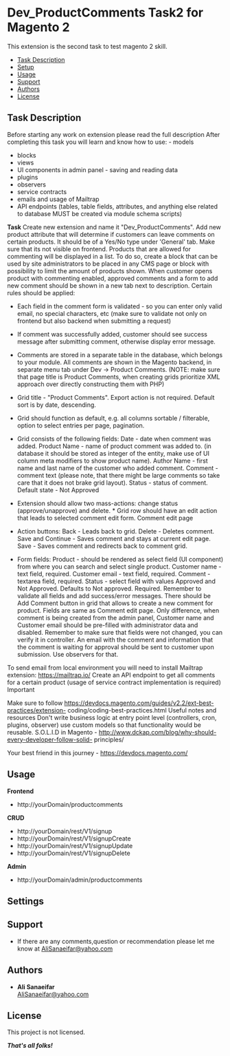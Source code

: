 # Dev_ProductComments Task2 for Magento 2

This extension is the second task to test magento 2 skill.

 - [Task Description](#task-description)
 - [Setup](#setup)
 - [Usage](#usage)
 - [Support](#support)
 - [Authors](#authors)
 - [License](#license)

## Task Description

Before starting any work on extension please read the full description
After completing this task you will learn and know how to use: - models
- blocks
- views
- UI components in admin panel - saving and reading data
- plugins
- observers
- service contracts
- emails and usage of Mailtrap 
- API endpoints
(tables, table fields, attributes, and anything else related to database MUST be created via module schema scripts)

**Task**
Create new extension and name it "Dev_ProductComments".
Add new product attribute that will determine if customers can leave comments on certain products. It should be of a Yes/No type under 'General' tab. Make sure that its not visible on frontend.
Products that are allowed for commenting will be displayed in a list. To do so, create a block that can be used by site administrators to be placed in any CMS page or block with possibility to limit the amount of products shown.
When customer opens product with commenting enabled, approved comments and a form to add new comment should be shown in a new tab next to description. Certain rules should be applied:
* Each field in the comment form is validated - so you can enter only valid email, no special characters, etc (make sure to validate not only on frontend but also backend when submitting a request)
* If comment was successfully added, customer should see success message after submitting comment, otherwise display error message.
* Comments are stored in a separate table in the database, which belongs to your module.
All comments are shown in the Magento backend, in separate menu tab under Dev -> Product Comments.
(NOTE: make sure that page title is Product Comments, when creating grids prioritize XML approach over directly constructing them with PHP)

* Grid title - "Product Comments".
Export action is not required. Default sort is by date, descending.
* Grid should function as default, e.g. all columns sortable / filterable, option to select entries per page, pagination.

* Grid consists of the following fields:
Date - date when comment was added.
Product Name - name of product comment was added to.
(in database it should be stored as integer of the entity, make use of UI column meta modifiers to show product name).
Author Name - first name and last name of the customer who added comment.
Comment - comment text (please note, that there might be large comments so take care that it does not brake grid layout).
Status - status of comment. Default state - Not Approved

* Extension should allow two mass-actions: change status (approve/unapprove) and delete. * Grid row should have an edit action that leads to selected comment edit form.
Comment edit page

* Action buttons:
Back - Leads back to grid.
Delete - Deletes comment.
Save and Continue - Saves comment and stays at current edit page.
Save - Saves comment and redirects back to comment grid.

* Form fields:
Product - should be rendered as select field (UI component) from where you can search and select single product.
Customer name - text field, required.
Customer email - text field, required.
Comment - textarea field, required.
Status - select field with values Approved and Not Approved. Defaults to Not approved. Required.
Remember to validate all fields and add success/error messages.
There should be Add Comment button in grid that allows to create a new comment for product. Fields are same as Comment edit page. Only difference, when comment is being created from the admin panel, Customer name and Customer email should be pre-filled with administrator data and disabled. Remember to make sure that fields were not changed, you can verify it in controller.
An email with the comment and information that the comment is waiting for approval should be sent to customer upon submission. Use observers for that.

To send email from local environment you will need to install Mailtrap extension: https://mailtrap.io/
Create an API endpoint to get all comments for a certain product (usage of service contract implementation is required)
Important

Make sure to follow https://devdocs.magento.com/guides/v2.2/ext-best-practices/extension- coding/coding-best-practices.html
Useful notes and resources
Don't write business logic at entry point level (controllers, cron, plugins, observer) use custom models so that functionality would be reusable.
S.O.L.I.D in Magento - http://www.dckap.com/blog/why-should-every-developer-follow-solid- principles/
     
Your best friend in this journey - https://devdocs.magento.com/


## Usage

**Frontend**
- http://yourDomain/productcomments

**CRUD**
- http://yourDomain/rest/V1/signup
- http://yourDomain/rest/V1/signupCreate
- http://yourDomain/rest/V1/signupUpdate
- http://yourDomain/rest/V1/signupDelete

**Admin**
- http://yourDomain/admin/productcomments

## Settings

## Support
- If there are any comments,question or recommendation please let me know at AliSanaeifar@yahoo.com

## Authors
 
 - **Ali Sanaeifar**  
 AliSanaeifar@yahoo.com

## License

This project is not licensed.

***That's all folks!***
